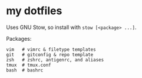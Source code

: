 # my dotfiles

Uses GNU Stow, so install with `stow [<package> ...]`.

Packages:

```
vim   # vimrc & filetype templates
git   # gitconfig & repo template
zsh   # zshrc, antigenrc, and aliases
tmux  # tmux.conf
bash  # bashrc
```
